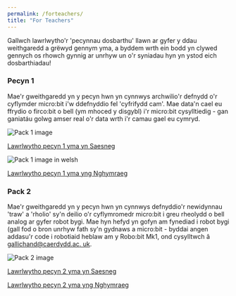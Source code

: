 ```yaml
---
permalink: /forteachers/
title: "For Teachers"
---
```


Gallwch lawrlwytho'r 'pecynnau dosbarthu' llawn ar gyfer y ddau weithgaredd a grëwyd gennym yma, a byddem wrth ein bodd yn clywed gennych os rhowch gynnig ar unrhyw un o'r syniadau hyn yn ystod eich dosbarthiadau!

### Pecyn 1

Mae'r gweithgaredd yn y pecyn hwn yn cynnwys archwilio'r defnydd o'r cyflymder micro:bit i'w ddefnyddio fel 'cyfrifydd cam'. Mae data'n cael eu ffrydio o firco:bit o bell (ym mhoced y disgybl) i'r micro:bit cysylltiedig - gan ganiatáu golwg amser real o'r data wrth i'r camau gael eu cymryd.

![Pack 1 image](../assets/images/image_pack1.png)

[Lawrlwytho pecyn 1 yma yn Saesneg](../teacherpacks/ENGINmakers_TeacherPack1_English.zip)

![Pack 1 image in welsh](../assets/images/image_pack1_welsh.png)

[Lawrlwytho pecyn 1 yma yng Nghymraeg](../teacherpacks/ENGINmakers_TeacherPack1_Welsh.zip)

### Pack 2

Mae'r gweithgaredd yn y pecyn hwn yn cynnwys defnyddio'r newidynnau 'traw' a 'rholio' sy'n deilio o'r cyflymromedr micro:bit i greu rheolydd o bell analog ar gyfer robot bygi. Mae hyn hefyd yn gofyn am fynediad i robot bygi (gall fod o bron unrhyw fath sy'n gydnaws a micro:bit - byddai angen addasu'r code i robotiaid heblaw am y Robo:bit Mk1, ond cysylltwch â [gallichand@caerdydd.ac. uk](mailto:gallichand@caerdydd.ac.uk).

![Pack 2 image](../assets/images/image_pack2.png)

[Lawrlwytho pecyn 2 yma yn Saesneg](../teacherpacks/ENGINmakers_TeacherPack2_English.zip)

[Lawrlwytho pecyn 2 yma yng Nghymraeg](../teacherpacks/ENGINmakers_TeacherPack2_Welsh.zip)


